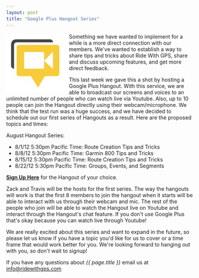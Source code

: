 ```yaml
---
layout: post
title: "Google Plus Hangout Series"
---
```

<img style="float:left;"
src="/images/post_images/google-plus-hangouts-icon-large.jpg">
Something we have wanted to implement for a while is a more direct
connection with our members. We've wanted to establish a way to share
tips and tricks about Ride With GPS, share and discuss upcoming
features, and get more direct feedback. 

This last week we gave this a shot by hosting a Google Plus
Hangout. With this service, we are able to broadcast our screens and
voices to an unlimited number of people who can watch live via
Youtube. Also, up to 10 people can join the Hangout directly using
their webcam/microphone.  We think that the test run was a huge
success, and we have decided to schedule out our first series of
Hangouts as a result.  Here are the proposed topics and times:

August Hangout Series: 

- 8/1/12 5:30pm Pacific Time: Route Creation Tips and Tricks
- 8/8/12 5:30pm Pacific Time: Garmin 800 Tips and Tricks
- 8/15/12 5:30pm Pacific Time: Route Creation Tips and Tricks
- 8/22/12 5:30pm Pacific Time: Groups, Events, and Segments

<a href="https://docs.google.com/spreadsheet/viewform?formkey=dGY3djJ0TFotQ0pLNmkxQVBTLVlqLVE6MQ"><b>Sign Up Here</b></a> for the Hangout of your choice.

Zack and Travis will be the hosts for the first series. The way the
hangouts will work is that the first 8 members to join the hangout
when it starts will be able to interact with us through their webcam and mic. The rest of the people who join will be able to watch the Hangout live on Youtube and interact through the Hangout's chat feature. If you don't use Google Plus that's okay because you can watch live through Youtube!

We are really excited about this series and want to expand in the future, so please let us know if you have a topic you'd like for us to cover or a time frame that would work better for you. We're looking forward to hanging out with you, so don't wait to signup!

If you have any questions about *{{ page.title }}* email us at <a href="mailto:info@ridewithgps.com">info@ridewithgps.com</a>
